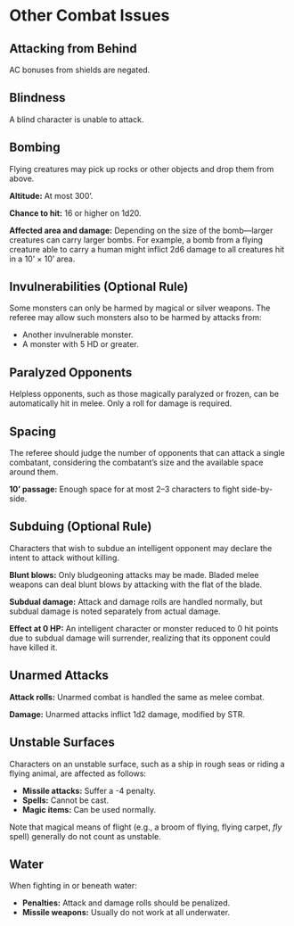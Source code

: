 # Other Combat Issues

## Attacking from Behind

AC bonuses from shields are negated.

## Blindness

A blind character is unable to attack.

## Bombing

Flying creatures may pick up rocks or other objects and drop them from above.

**Altitude:** At most 300’.

**Chance to hit:** 16 or higher on 1d20.

**Affected area and damage:** Depending on the size of the bomb—larger creatures can carry larger bombs. For example, a bomb from a flying creature able to carry a human might inflict 2d6 damage to all creatures hit in a 10’ × 10’ area.

## Invulnerabilities (Optional Rule)

Some monsters can only be harmed by magical or silver weapons. The referee may allow such monsters also to be harmed by attacks from:

- Another invulnerable monster.
- A monster with 5 HD or greater.

## Paralyzed Opponents

Helpless opponents, such as those magically paralyzed or frozen, can be automatically hit in melee. Only a roll for damage is required.

## Spacing

The referee should judge the number of opponents that can attack a single combatant, considering the combatant’s size and the available space around them.

**10’ passage:** Enough space for at most 2–3 characters to fight side-by-side.

## Subduing (Optional Rule)

Characters that wish to subdue an intelligent opponent may declare the intent to attack without killing.

**Blunt blows:** Only bludgeoning attacks may be made. Bladed melee weapons can deal blunt blows by attacking with the flat of the blade.

**Subdual damage:** Attack and damage rolls are handled normally, but subdual damage is noted separately from actual damage.

**Effect at 0 HP:** An intelligent character or monster reduced to 0 hit points due to subdual damage will surrender, realizing that its opponent could have killed it.

## Unarmed Attacks

**Attack rolls:** Unarmed combat is handled the same as melee combat.

**Damage:** Unarmed attacks inflict 1d2 damage, modified by STR.

## Unstable Surfaces

Characters on an unstable surface, such as a ship in rough seas or riding a flying animal, are affected as follows:

- **Missile attacks:** Suffer a -4 penalty.
- **Spells:** Cannot be cast.
- **Magic items:** Can be used normally.

Note that magical means of flight (e.g., a broom of flying, flying carpet, *fly* spell) generally do not count as unstable.

## Water

When fighting in or beneath water:

- **Penalties:** Attack and damage rolls should be penalized.
- **Missile weapons:** Usually do not work at all underwater.